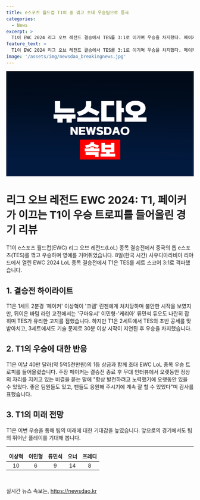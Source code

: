 ```yaml
---
title: e스포츠 월드컵 T1이 중 꺾고 초대 우승팀으로 등극
categories:
  - News
excerpt: >
  T1이 EWC 2024 리그 오브 레전드 결승에서 TES를 3:1로 이기며 우승을 차지했다. 페이커의 활약이 빛을 발했고, T1은 40만 달러 상금과 우승 트로피를 획득했다. 페이커는 팬들과 팀원들의 지지에 감사를 표했다. 이적은 뜻밖의 전개로 기술 문제로 30분이 지연된 3세트를 했지만, T1은 결국 우승을 차지했다.
feature_text: >
  T1이 EWC 2024 리그 오브 레전드 결승에서 TES를 3:1로 이기며 우승을 차지했다. 페이커의 활약이 빛을 발했고, T1은 40만 달러 상금과 우승 트로피를 획득했다. 페이커는 팬들과 팀원들의 지지에 감사를 표했다. 이적은 뜻밖의 전개로 기술 문제로 30분이 지연된 3세트를 했지만, T1은 결국 우승을 차지했다.
image: '/assets/img/newsdao_breakingnews.jpg'
---
```


<p><img src="/assets/img/newsdao_breakingnews.jpg" alt="ranknews 속보" /></p>

<h1>리그 오브 레전드 EWC 2024: T1, 페이커가 이끄는 T1이 우승 트로피를 들어올린 경기 리뷰</h1>

<p data-ke-size="size16">T1이 e스포츠 월드컵(EWC) 리그 오브 레전드(LoL) 종목 결승전에서 중국의 톱 e스포츠(TES)를 꺾고 우승하며 영예를 거머쥐었습니다. 8일(한국 시간) 사우디아라비아 리야드에서 열린 EWC 2024 LoL 종목 결승전에서 T1은 TES를 세트 스코어 3:1로 격파했습니다.</p>

<h2 data-ke-size="size26">1. 결승전 하이라이트</h2>

<p data-ke-size="size16">T1은 1세트 2분경 '페이커' 이상혁이 '크렘' 린젠에게 처치당하며 불안한 시작을 보였지만, 뒤이은 바텀 라인 교전에서는 '구마유시' 이민형-'케리아' 류민석 듀오도 나란히 잡히며 TES가 유리한 고지를 점했습니다. 하지만 T1은 2세트에서 TES의 초반 공세를 맞받아치고, 3세트에서도 기술 문제로 30분 이상 시작이 지연된 후 우승을 차지했습니다.</p>

<h2 data-ke-size="size26">2. T1의 우승에 대한 반응</h2>

<p data-ke-size="size16">T1은 이날 40만 달러(약 5억5천만원)의 1등 상금과 함께 초대 EWC LoL 종목 우승 트로피를 들어올렸습니다. 주장 페이커는 결승전 종료 후 무대 인터뷰에서 오랫동안 정상의 자리를 지키고 있는 비결을 묻는 말에 "항상 발전하려고 노력했기에 오랫동안 있을 수 있었다. 좋은 팀원들도 있고, 팬들도 응원해 주시기에 계속 잘 할 수 있었다"며 감사를 표했습니다.</p>

<h2 data-ke-size="size26">3. T1의 미래 전망</h2>

<p data-ke-size="size16">T1은 이번 우승을 통해 팀의 미래에 대한 기대감을 높였습니다. 앞으로의 경기에서도 팀의 뛰어난 플레이를 기대해 봅니다.</p>

<hr>

<table>
    <thead>
        <tr>
            <td style="text-align: center; height: 17px;"><b>이상혁</b></td>
            <td style="text-align: center; height: 17px;"><b>이민형</b></td>
            <td style="text-align: center; height: 17px;"><b>류민석</b></td>
            <td style="text-align: center; height: 17px;"><b>오너</b></td>
            <td style="text-align: center; height: 17px;"><b>프레디</b></td>
        </tr>
    </thead>
    <tbody>
        <tr>
            <td style="text-align: center; height: 17px;">10</td>
            <td style="text-align: center; height: 17px;">6</td>
            <td style="text-align: center; height: 17px;">9</td>
            <td style="text-align: center; height: 17px;">14</td>
            <td style="text-align: center; height: 17px;">8</td>
        </tr>
    </tbody>
</table>

<p data-ke-size="size16">&nbsp;</p>
실시간 뉴스 속보는, <a href="https://newsdao.kr" rel="dofollow">https://newsdao.kr</a>



